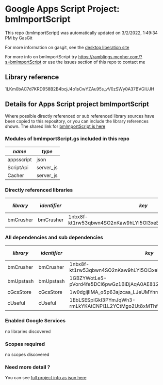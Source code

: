 # Google Apps Script Project: bmImportScript
This repo (bmImportScript) was automatically updated on 3/2/2022, 1:49:34 PM by GasGit

For more information on gasgit, see the [desktop liberation site](https://ramblings.mcpher.com/drive-sdk-and-github/migrategasgit/ "desktop liberation")

For more info on bmImportScript try https://ramblings.mcpher.com/?s=bmImportScript or use the issues section of this repo to contact me
## Library reference
1LKm0bAC7d7KRD958B2B4bcjJ4o1sCwYZAu95s_vV0zSWy0A37BVGIUJH


## Details for Apps Script project bmImportScript
Where possible directly referenced or sub referenced library sources have been copied to this repository, or you can include the library references shown. 
The shared link for [bmImportScript is here](https://script.google.com/d/1LKm0bAC7d7KRD958B2B4bcjJ4o1sCwYZAu95s_vV0zSWy0A37BVGIUJH/edit?usp=sharing "open in the GAS IDE")

### Modules of bmImportScript.gs included in this repo
*name*|*type*
--- | --- 
appsscript| json
ScriptApi| server_js
Cacher| server_js
### Directly referenced libraries
*library*|*identifier*|*key*|*version*|*dev mode*|*source*|
--- | --- | --- | --- | --- | --- 
bmCrusher| bmCrusher|1nbx8f-kt1rw53qbwn4SO2nKaw9hLYl5OI3xeBgkBC7bpEdWKIPBDkVG0|20|no|[here](libraries/bmCrusher "library source")
### All dependencies and sub dependencies
*library*|*identifier*|*key*|*version*|*dev mode*|*source*|
--- | --- | --- | --- | --- | --- 
bmCrusher| bmCrusher|1nbx8f-kt1rw53qbwn4SO2nKaw9hLYl5OI3xeBgkBC7bpEdWKIPBDkVG0|20|no|[here](libraries/bmCrusher "library source")
bmUpstash| bmUpstash|1GBZYWotLe5-pVord4fe5DCl6pwGz1BiDjAqA0AE812_qy6XTWmWeZNX-|6|no|[here](libraries/bmUpstash "library source")
cGcsStore| cGcsStore|1w0dgijlIMA_o5p63ajzcaa_LJeUMYnrrSgfOzLKHesKZJqDCzw36qorl|10|no|[here](libraries/cGcsStore "library source")
cUseful| cUseful|1EbLSESpiGkI3PYmJqWh3-rmLkYKAtCNPi1L2YCtMgo2Ut8xMThfJ41Ex|129|no|[here](libraries/cUseful "library source")
### Enabled Google Services
no libraries discovered
### Scopes required
no scopes discovered
### Need more detail ?
You can see [full project info as json here](info.json)
